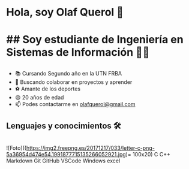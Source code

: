 # Hola, soy Olaf Querol 👋 <h1>  ## Soy estudiante de Ingeniería en Sistemas de Información 👨‍💻<h2>  
  * 📚 Cursando Segundo año en la UTN FRBA 
  * 👯 Buscando colaborar en proyectos y aprender
  * ⚽ Amante de los deportes
  * 😄 20 años de edad
  * 📫 Podes contactarme en olafquerol@gmail.com 
## Lenguajes y conocimientos 🛠 <h2>
 

 ![Foto]((https://img2.freepng.es/20171217/033/letter-c-png-5a36954d474e54.1991877715135266052921.jpg)= 100x20)
 C C++  Markdown Git GitHub VSCode  Windows excel
